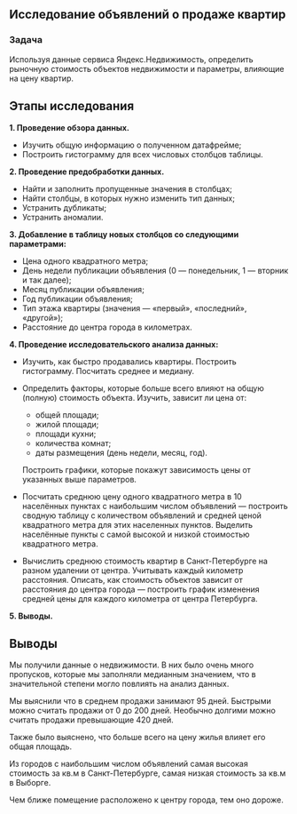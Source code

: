 ## Исследование объявлений о продаже квартир

### Задача
Используя данные сервиса Яндекс.Недвижимость, определить рыночную стоимость объектов недвижимости и параметры, влияющие на цену квартир.
   
## Этапы исследования
**1. Проведение обзора данных.** 
- Изучить общую информацию о полученном датафрейме;
- Построить гистограмму для всех числовых столбцов таблицы.

**2. Проведение предобработки данных.**
- Найти и заполнить пропущенные значения в столбцах;
- Найти столбцы, в которых нужно изменить тип данных;
- Устранить дубликаты;
- Устранить аномалии.

**3. Добавление в таблицу новых столбцов со следующими параметрами:**
- Цена одного квадратного метра;
- День недели публикации объявления (0 — понедельник, 1 — вторник и так далее);
- Месяц публикации объявления;
- Год публикации объявления;
- Тип этажа квартиры (значения — «первый», «последний», «другой»);
- Расстояние до центра города в километрах.

**4. Проведение исследовательского анализа данных:**
- Изучить, как быстро продавались квартиры. Построить гистограмму. Посчитать среднее и медиану.
- Определить факторы, которые больше всего влияют на общую (полную) стоимость объекта. Изучить, зависит ли цена от:
    - общей площади;
    - жилой площади;
    - площади кухни;
    - количества комнат;
    - даты размещения (день недели, месяц, год).
  
  Построить графики, которые покажут зависимость цены от указанных выше параметров.
  

- Посчитать среднюю цену одного квадратного метра в 10 населённых пунктах с наибольшим числом объявлений — построить сводную таблицу с количеством объявлений и средней ценой квадратного метра для этих населенных пунктов. Выделить населённые пункты с самой высокой и низкой стоимостью квадратного метра.
- Вычислить среднюю стоимость квартир в Санкт-Петербурге на разном удалении от центра. Учитывать каждый километр расстояния. Описать, как стоимость объектов зависит от расстояния до центра города — построить график изменения средней цены для каждого километра от центра Петербурга.

**5. Выводы.**

## Выводы
Мы получили данные о недвижимости. В них было очень много пропусков, которые мы заполняли медианным значением, что в значительной степени могло повлиять на анализ данных.

Мы выяснили что в среднем продажи занимают 95 дней. Быстрыми можно считать продажи от 0 до 200 дней. Необычно долгими можно считать продажи превышающие 420 дней.

Также было выяснено, что больше всего на цену жилья влияет его общая площадь.

Из городов с наибольшим числом объявлений самая высокая стоимость за кв.м в Санкт-Петербурге, самая низкая стоимость за кв.м в Выборге.

Чем ближе помещение расположено к центру города, тем оно дороже.
